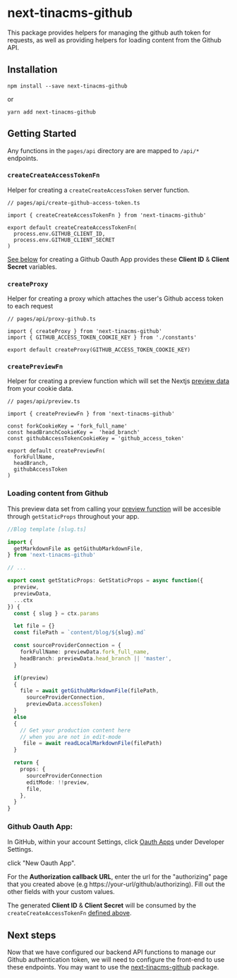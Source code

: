 # next-tinacms-github

This package provides helpers for managing the github auth token for requests, as well as
providing helpers for loading content from the Github API.

## Installation

```
npm install --save next-tinacms-github
```

or

```
yarn add next-tinacms-github
```

## Getting Started

Any functions in the `pages/api` directory are are mapped to `/api/*` endpoints.


### `createCreateAccessTokenFn`

Helper for creating a `createCreateAccessToken` server function.

```
// pages/api/create-github-access-token.ts

import { createCreateAccessTokenFn } from 'next-tinacms-github'

export default createCreateAccessTokenFn(
  process.env.GITHUB_CLIENT_ID,
  process.env.GITHUB_CLIENT_SECRET
)
```

[See below](#github-oauth-app) for creating a Github Oauth App provides these **Client ID** & **Client Secret** variables.

### `createProxy`

Helper for creating a proxy which attaches the user's Github access token to each request

```
// pages/api/proxy-github.ts

import { createProxy } from 'next-tinacms-github'
import { GITHUB_ACCESS_TOKEN_COOKIE_KEY } from './constants'

export default createProxy(GITHUB_ACCESS_TOKEN_COOKIE_KEY)
```

### `createPreviewFn`

Helper for creating a preview function which will set the Nextjs [preview data](https://nextjs.org/docs/advanced-features/preview-mode) from your cookie data.

```
// pages/api/preview.ts

import { createPreviewFn } from 'next-tinacms-github'

const forkCookieKey = 'fork_full_name'
const headBranchCookieKey =  'head_branch'
const githubAccessTokenCookieKey = 'github_access_token'

export default createPreviewFn(
  forkFullName,
  headBranch,
  githubAccessToken
)
```

### Loading content from Github

This preview data set from calling your [preview function](#createpreviewfn) will be accesible through `getStaticProps` throughout your app.

```ts
//Blog template [slug.ts]

import {
  getMarkdownFile as getGithubMarkdownFile,
} from 'next-tinacms-github'

// ...

export const getStaticProps: GetStaticProps = async function({
  preview,
  previewData,
  ...ctx
}) {
  const { slug } = ctx.params

  let file = {}
  const filePath = `content/blog/${slug}.md`

  const sourceProviderConnection = {
    forkFullName: previewData.fork_full_name,
    headBranch: previewData.head_branch || 'master', 
  }

  if(preview)
  {
    file = await getGithubMarkdownFile(filePath,
      sourceProviderConnection, 
      previewData.accessToken)
  }
  else 
  {
    // Get your production content here
    // when you are not in edit-mode
     file = await readLocalMarkdownFile(filePath)
  }

  return {
    props: {
      sourceProviderConnection
      editMode: !!preview,
      file,
    },
  }
}
```


### Github Oauth App:

In GitHub, within your account Settings, click [Oauth Apps](https://github.com/settings/developers) under Developer Settings.

click "New Oauth App".

For the **Authorization callback URL**, enter the url for the "authorizing" page that you created above (e.g https://your-url/github/authorizing). Fill out the other fields with your custom values.

The generated **Client ID** & **Client Secret** will be consumed by the `createCreateAccessTokenFn` [defined above](#createcreateaccesstokenfn).

## Next steps

Now that we have configured our backend API functions to manage our Github authentication token, we will need to configure the front-end to use these endpoints.
You may want to use the [next-tinacms-github](https://github.com/tinacms/tinacms/tree/master/packages/react-tinacms-github) package.